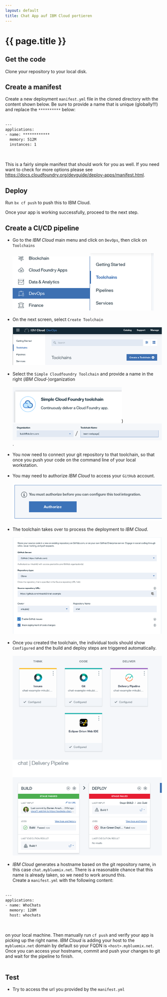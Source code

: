 ```yaml
---
layout: default
title: Chat App auf IBM Cloud portieren
---
```


# {{ page.title }}

## Get the code

Clone your repository to your local disk.

## Create a manifest

Create a new deployment `manifest.yml` file in the cloned directory with the content shown below.
Be sure to provide a name that is unique (globally!!!) and replace the `**********` below:
<br><br>
```
---
applications:
- name: ************
  memory: 512M
  instances: 1
```
<br><br>
This is a fairly simple manifest that should work for you as well. If you need want to check for more options please see https://docs.cloudfoundry.org/devguide/deploy-apps/manifest.html.

## Deploy

Run `bx cf push` to push this to IBM Cloud.

Once your app is working successfully, proceed to the next step.

## Create a CI/CD pipeline

- Go to the _IBM Cloud_ main menu
and click on `DevOps`, then click on `Toolchains` <br><br>![main navigation](main_menu.png?raw=true)![tc](tc.png?raw=true)<br><br>
- On the next screen, select `Create Toolchain`<br> <br>![create_tc](create_toolchain.png?raw?true)<br><br>
- Select the `Simple Cloudfoundry Toolchain`
and provide a name in the right (_IBM Cloud_-)organization<br> <br>![simepl_cf](simple_cf_tc.png?raw=true))<br>![tc_name](tc_name.png?raw=true).<br><br>
- You now need to connect your git repository to that toolchain, so that once you push your code on the command line of your local workstation.<br><br>
- You may need to authorize _IBM Cloud_ to access your `GitHub` account.<br><br>![git_auth](git_auth.png)<br><br>
- The toolchain takes over to process the deployment to _IBM Cloud_.<br><br>![tc_git](tc_git.png)<br><br>
- Once you created the toolchain, the individual tools should show `Configured` and the build and deploy steps are triggered automatically.<br><br>![tc_config](toolchain_config.png)<br>![tc_pipeline](tc_pipeline.png)<br><br>
- _IBM Cloud_ generates a hostname based on the git repository name, in this case `chat.mybluemix.net`. There is a reasonable chance that this name is already taken, so we need to work around this.<br>Create a `manifest.yml` with the following content:<br><br>
```
---
applications:
- name: WhoChats
  memory: 128M
  host: whochats
```
<br><br>on your local machine. Then manually run `cf push` and verify your app is picking up the right name. _IBM Cloud_ is adding your host to the `mybluemix.net` domain  by default so your FQDN is `<host>.mybluemix.net`. Once you can access your hostname, commit and push your changes to git and wait for the pipeline to finish.<br><br>

## Test
- Try to access the url you provided by the `manifest.yml`
